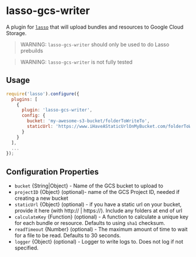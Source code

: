 # lasso-gcs-writer

A plugin for [`lasso`](https://github.com/lasso-js/lasso) that will
upload bundles and resources to Google Cloud Storage.

> WARNING: `lasso-gcs-writer` should only be used to do Lasso prebuilds

> WARNING: `lasso-gcs-writer` is not fully tested

## Usage

```js
require('lasso').configure({
  plugins: [
    {
      plugin: 'lasso-gcs-writer',
      config: {
        bucket: 'my-awesome-s3-bucket/folderToWriteTo',
        staticUrl: 'https://www.iHaveAStaticUrlOnMyBucket.com/folderToWriteTo'
      }
    }
  ],
  ...
});
```

## Configuration Properties

- `bucket` {String|Object} - Name of the GCS bucket to upload to
- `projectID` {Object} (optional)- name of the GCS Project ID, needed if creating a new bucket
- `staticUrl` {Object} (optional) - if you have a static url on your bucket, provide it here (with http:// | https://). Include any folders at end of url
- `calculateKey` {Function} (optional) - A function to calculate a unique key
for each bundle or resource. Defaults to using `sha1` checksum.
- `readTimeout` {Number} (optional) - The maximum amount of time to wait for a
file to be read. Defaults to 30 seconds.
- `logger` {Object} (optional) - Logger to write logs to. Does not log if not specified.
